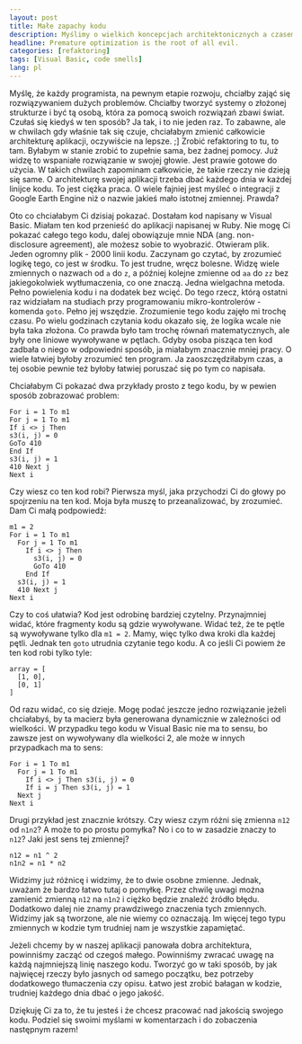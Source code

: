 ```yaml
---
layout: post
title: Małe zapachy kodu
description: Myślimy o wielkich koncepcjach architektonicznych a czasem mamy problem z małymi zapaszkami w kodzie.
headline: Premature optimization is the root of all evil.
categories: [refaktoring]
tags: [Visual Basic, code smells]
lang: pl
---
```


Myślę, że każdy programista, na pewnym etapie rozwoju, chciałby zająć się rozwiązywaniem dużych problemów. Chciałby tworzyć systemy o złożonej strukturze i być tą osobą, która za pomocą swoich rozwiązań zbawi świat. Czułaś się kiedyś w ten sposób? Ja tak, i to nie jeden raz. To zabawne, ale w chwilach gdy właśnie tak się czuje, chciałabym zmienić całkowicie architekturę aplikacji, oczywiście na lepsze. ;] Zrobić refaktoring to tu, to tam. Byłabym w stanie zrobić to zupełnie sama, bez żadnej pomocy. Już widzę to wspaniałe rozwiązanie w swojej głowie. Jest prawie gotowe do użycia. W takich chwilach zapominam całkowicie, że takie rzeczy nie dzieją się same. O architekturę swojej aplikacji trzeba dbać każdego dnia w każdej linijce kodu. To jest ciężka praca. O wiele fajniej jest myśleć o integracji z Google Earth Engine niż o nazwie jakieś mało istotnej zmiennej. Prawda?

Oto co chciałabym Ci dzisiaj pokazać. Dostałam kod napisany w Visual Basic. Miałam ten kod przenieść do aplikacji napisanej w Ruby. Nie mogę Ci pokazać całego tego kodu, dalej obowiązuje mnie NDA (ang. non-disclosure agreement), ale możesz sobie to wyobrazić. Otwieram plik. Jeden ogromny plik - 2000 linii kodu. Zaczynam go czytać, by zrozumieć logikę tego, co jest w środku. To jest trudne, wręcz bolesne. Widzę wiele zmiennych o nazwach od `a` do `z`, a później kolejne zmienne od `aa` do `zz` bez jakiegokolwiek wytłumaczenia, co one znaczą. Jedna wielgachna metoda. Pełno powielenia kodu i na dodatek bez wcięć. Do tego rzecz, którą ostatni raz widziałam na studiach przy programowaniu mikro-kontrolerów - komenda `goto`. Pełno jej wszędzie. Zrozumienie tego kodu zajęło mi trochę czasu. Po wielu godzinach czytania kodu okazało się, że logika wcale nie była taka złożona. Co prawda było tam trochę równań matematycznych, ale były one liniowe wywoływane w pętlach. Gdyby osoba pisząca ten kod zadbała o niego w odpowiedni sposób, ja miałabym znacznie mniej pracy. O wiele łatwiej byłoby zrozumieć ten program. Ja zaoszczędziłabym czas, a tej osobie pewnie też byłoby łatwiej poruszać się po tym co napisała.

Chciałabym Ci pokazać dwa przykłady prosto z tego kodu, by w pewien sposób zobrazować problem:

```visualbasic
For i = 1 To m1
For j = 1 To m1
If i <> j Then
s3(i, j) = 0
GoTo 410
End If
s3(i, j) = 1
410 Next j
Next i
```

Czy wiesz co ten kod robi? Pierwsza myśl, jaka przychodzi Ci do głowy po spojrzeniu na ten kod. Moja była muszę to przeanalizować, by zrozumieć. Dam Ci małą podpowiedź:

```visualbasic
m1 = 2
For i = 1 To m1
  For j = 1 To m1
    If i <> j Then
      s3(i, j) = 0
      GoTo 410
    End If
  s3(i, j) = 1
  410 Next j
Next i
```

Czy to coś ułatwia? Kod jest odrobinę bardziej czytelny. Przynajmniej widać, które fragmenty kodu są gdzie wywoływane. Widać też, że te pętle są wywoływane tylko dla `m1 = 2`. Mamy, więc tylko dwa kroki dla każdej pętli. Jednak ten `goto` utrudnia czytanie tego kodu. A co jeśli Ci powiem że ten kod robi tylko tyle:

```visualbasic
array = [
  [1, 0],
  [0, 1]
]
```

Od razu widać, co się dzieje. Mogę podać jeszcze jedno rozwiązanie jeżeli chciałabyś, by ta macierz była generowana dynamicznie w zależności od wielkości. W przypadku tego kodu w Visual Basic nie ma to sensu, bo zawsze jest on wywoływany dla wielkości 2, ale może w innych przypadkach ma to sens:

```visualbasic
For i = 1 To m1
  For j = 1 To m1
    If i <> j Then s3(i, j) = 0
    If i = j Then s3(i, j) = 1
  Next j
Next i
```

Drugi przykład jest znacznie krótszy. Czy wiesz czym różni się zmienna `n12` od `n1n2`? A może to po prostu pomyłka? No i co to w zasadzie znaczy to `n12`? Jaki jest sens tej zmiennej?

```visualbasic
n12 = n1 ^ 2
n1n2 = n1 * n2
```

Widzimy już różnicę i widzimy, że to dwie osobne zmienne. Jednak, uważam że bardzo łatwo tutaj o pomyłkę. Przez chwilę uwagi można zamienić zmienną `n12` na `n1n2` i ciężko będzie znaleźć źródło błędu. Dodatkowo dalej nie znamy prawdziwego znaczenia tych zmiennych. Widzimy jak są tworzone, ale nie wiemy co oznaczają. Im więcej tego typu zmiennych w kodzie tym trudniej nam je wszystkie zapamiętać.

Jeżeli chcemy by w naszej aplikacji panowała dobra architektura, powinniśmy zacząć od czegoś małego. Powinniśmy zwracać uwagę na każdą najmniejszą linię naszego kodu. Tworzyć go w taki sposób, by jak najwięcej rzeczy było jasnych od samego początku, bez potrzeby dodatkowego tłumaczenia czy opisu. Łatwo jest zrobić bałagan w kodzie, trudniej każdego dnia dbać o jego jakość.

Dziękuję Ci za to, że tu jesteś i że chcesz pracować nad jakością swojego kodu. Podziel się swoimi myślami w komentarzach i do zobaczenia następnym razem!
